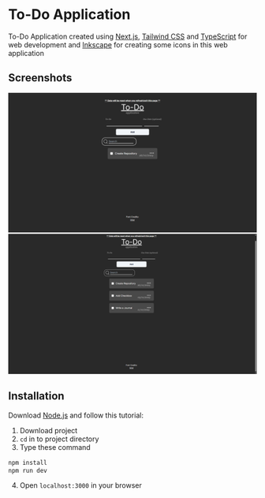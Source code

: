 # To-Do Application

To-Do Application created using [Next.js](https://nextjs.org/), [Tailwind CSS](https://tailwindcss.com/) and [TypeScript](https://www.typescriptlang.org/) for web development and [Inkscape](https://inkscape.org/) for creating some icons in this web application

## Screenshots
![image1](./screenshots/Image1.png)<br />
![image2](./screenshots/Image2.png)

## Installation

Download [Node.js](https://nodejs.org/en) and follow this tutorial:

1. Download project
2. <code>cd</code> in to project directory
3. Type these command

```
npm install
npm run dev
```

4. Open <code>localhost:3000</code> in your browser
